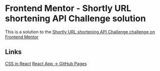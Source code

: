 # Frontend Mentor - Shortly URL shortening API Challenge solution

This is a solution to the [Shortly URL shortening API Challenge challenge on Frontend Mentor](https://www.frontendmentor.io/challenges/url-shortening-api-landing-page-2ce3ob-G)

## Links

[CSS in React](https://css-tricks.com/different-ways-to-write-css-in-react/)
[React App -> GitHub Pages](https://github.com/gitname/react-gh-pages)
